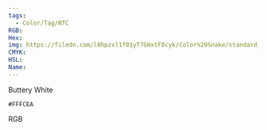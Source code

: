 ```yaml
---
tags:
  - Color/Tag/NTC
RGB:
Hex:
img: https://filedn.com/l0hpzxl1f01yT7GHxtF8cyk/Color%20Snake/standard_csv_to_svg/FFFCEA.svg
CMYK:
HSL:
Name:
---
```

Buttery White
```palette
#FFFCEA
```
RGB
